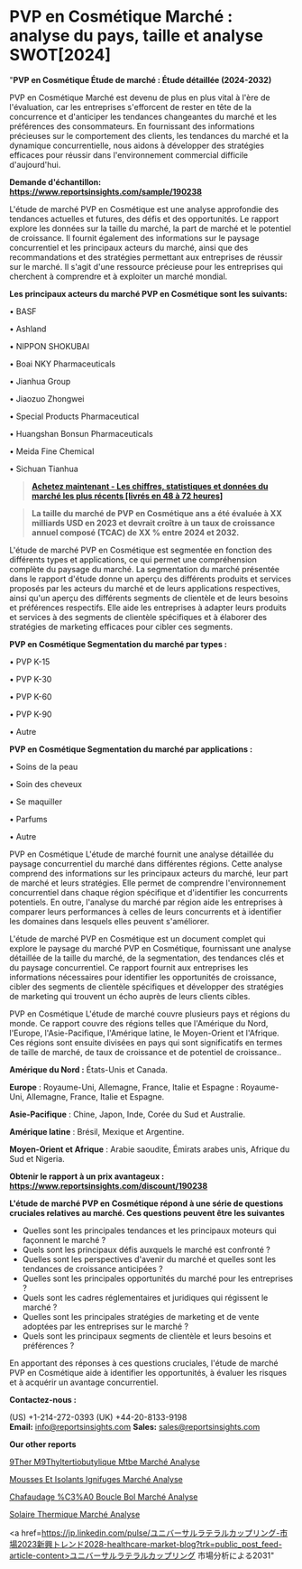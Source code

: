 # PVP en Cosmétique Marché : analyse du pays, taille et analyse SWOT[2024]

"<strong>PVP en Cosmétique Étude de marché : Étude détaillée (2024-2032)</strong>

PVP en Cosmétique Marché est devenu de plus en plus vital à l'ère de l'évaluation, car les entreprises s'efforcent de rester en tête de la concurrence et d'anticiper les tendances changeantes du marché et les préférences des consommateurs. En fournissant des informations précieuses sur le comportement des clients, les tendances du marché et la dynamique concurrentielle, nous aidons à développer des stratégies efficaces pour réussir dans l'environnement commercial difficile d'aujourd'hui.

<strong>Demande d'échantillon: <a href=https://www.reportsinsights.com/sample/190238>https://www.reportsinsights.com/sample/190238</a></strong>

L'étude de marché PVP en Cosmétique est une analyse approfondie des tendances actuelles et futures, des défis et des opportunités. Le rapport explore les données sur la taille du marché, la part de marché et le potentiel de croissance. Il fournit également des informations sur le paysage concurrentiel et les principaux acteurs du marché, ainsi que des recommandations et des stratégies permettant aux entreprises de réussir sur le marché. Il s'agit d'une ressource précieuse pour les entreprises qui cherchent à comprendre et à exploiter un marché mondial.

<strong>Les principaux acteurs du marché PVP en Cosmétique sont les suivants:</strong>

• BASF

• Ashland

• NIPPON SHOKUBAI

• Boai NKY Pharmaceuticals

• Jianhua Group

• Jiaozuo Zhongwei

• Special Products Pharmaceutical

• Huangshan Bonsun Pharmaceuticals

• Meida Fine Chemical

• Sichuan Tianhua
<blockquote><a href=https://www.reportsinsights.com/buynow/190238><span style=text-decoration: underline;><strong>Achetez maintenant - Les chiffres, statistiques et données du marché les plus récents [livrés en 48 à 72 heures]</strong></span></a></blockquote>
<blockquote><span style=text-decoration: underline;><strong>La taille du marché de PVP en Cosmétique ans a été évaluée à XX milliards USD en 2023 et devrait croître à un taux de croissance annuel composé (TCAC) de XX % entre 2024 et 2032.</strong></span></blockquote>
L'étude de marché PVP en Cosmétique est segmentée en fonction des différents types et applications, ce qui permet une compréhension complète du paysage du marché. La segmentation du marché présentée dans le rapport d'étude donne un aperçu des différents produits et services proposés par les acteurs du marché et de leurs applications respectives, ainsi qu'un aperçu des différents segments de clientèle et de leurs besoins et préférences respectifs. Elle aide les entreprises à adapter leurs produits et services à des segments de clientèle spécifiques et à élaborer des stratégies de marketing efficaces pour cibler ces segments.

<strong>PVP en Cosmétique Segmentation du marché par types :</strong>

• PVP K-15

• PVP K-30

• PVP K-60

• PVP K-90

• Autre

<strong>PVP en Cosmétique Segmentation du marché par applications :</strong>

• Soins de la peau

• Soin des cheveux

• Se maquiller

• Parfums

• Autre

PVP en Cosmétique L'étude de marché fournit une analyse détaillée du paysage concurrentiel du marché dans différentes régions. Cette analyse comprend des informations sur les principaux acteurs du marché, leur part de marché et leurs stratégies. Elle permet de comprendre l'environnement concurrentiel dans chaque région spécifique et d'identifier les concurrents potentiels. En outre, l'analyse du marché par région aide les entreprises à comparer leurs performances à celles de leurs concurrents et à identifier les domaines dans lesquels elles peuvent s'améliorer.

L'étude de marché PVP en Cosmétique est un document complet qui explore le paysage du marché PVP en Cosmétique, fournissant une analyse détaillée de la taille du marché, de la segmentation, des tendances clés et du paysage concurrentiel. Ce rapport fournit aux entreprises les informations nécessaires pour identifier les opportunités de croissance, cibler des segments de clientèle spécifiques et développer des stratégies de marketing qui trouvent un écho auprès de leurs clients cibles.

PVP en Cosmétique L'étude de marché couvre plusieurs pays et régions du monde. Ce rapport couvre des régions telles que l'Amérique du Nord, l'Europe, l'Asie-Pacifique, l'Amérique latine, le Moyen-Orient et l'Afrique. Ces régions sont ensuite divisées en pays qui sont significatifs en termes de taille de marché, de taux de croissance et de potentiel de croissance..

<strong>Amérique du Nord :</strong> États-Unis et Canada.

<strong>Europe</strong> : Royaume-Uni, Allemagne, France, Italie et Espagne : Royaume-Uni, Allemagne, France, Italie et Espagne.

<strong>Asie-Pacifique</strong> : Chine, Japon, Inde, Corée du Sud et Australie.

<strong>Amérique latine</strong> : Brésil, Mexique et Argentine.

<strong>Moyen-Orient et Afrique</strong> : Arabie saoudite, Émirats arabes unis, Afrique du Sud et Nigeria.

<strong>Obtenir le rapport à un prix avantageux : <a href=https://www.reportsinsights.com/discount/190238>https://www.reportsinsights.com/discount/190238</a></strong>

<strong>L'étude de marché PVP en Cosmétique répond à une série de questions cruciales relatives au marché. Ces questions peuvent être les suivantes</strong>
<ul>
  <li>Quelles sont les principales tendances et les principaux moteurs qui façonnent le marché ?</li>
  <li>Quels sont les principaux défis auxquels le marché est confronté ?</li>
  <li>Quelles sont les perspectives d'avenir du marché et quelles sont les tendances de croissance anticipées ?</li>
  <li>Quelles sont les principales opportunités du marché pour les entreprises ?</li>
  <li>Quels sont les cadres réglementaires et juridiques qui régissent le marché ?</li>
  <li>Quelles sont les principales stratégies de marketing et de vente adoptées par les entreprises sur le marché ?</li>
  <li>Quels sont les principaux segments de clientèle et leurs besoins et préférences ?</li>
</ul>
En apportant des réponses à ces questions cruciales, l'étude de marché PVP en Cosmétique aide à identifier les opportunités, à évaluer les risques et à acquérir un avantage concurrentiel.

<strong>Contactez-nous :</strong>

(US) +1-214-272-0393
(UK) +44-20-8133-9198
<strong>Email:</strong> <a>info@reportsinsights.com</a>
<strong>Sales:</strong> <a>sales@reportsinsights.com</a>

<strong>Our other reports</strong>

<a href=https://www.linkedin.com/pulse/%25C3%25A9ther-m%25C3%25A9thyltertiobutylique-mtbe-march%25C3%25A9-perspectives>9Ther M9Thyltertiobutylique Mtbe Marché Analyse</a>

<a href=https://www.linkedin.com/pulse/mousses-et-isolants-ignifuges-march%C3%A9-rapport-baj0f/>Mousses Et Isolants Ignifuges Marché Analyse</a>

<a href=https://www.linkedin.com/pulse/%C3%A9chafaudage-%C3%A0-boucle-bol-march%C3%A9-paysage-a4ccf/>Chafaudage %C3%A0 Boucle Bol Marché Analyse</a>

<a href=https://www.linkedin.com/pulse/solaire-thermique-march%C3%A9-2024-statistiques-u8olf/>Solaire Thermique Marché Analyse</a>

<a href=https://jp.linkedin.com/pulse/ユニバーサルラテラルカップリング-市場2023新興トレンド2028-healthcare-market-blog?trk=public_post_feed-article-content>ユニバーサルラテラルカップリング 市場分析による2031</a>"
